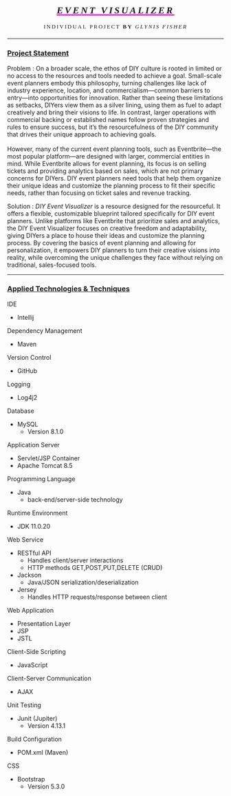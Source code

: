 <div>
<hgroup style="position: relative; margin-top: -0px; white-space: nowrap; text-wrap: nowrap; display: block; text-align: center">
    <h1 style="letter-spacing: .25rem; font-variant: all-petite-caps; font-size: xx-large; text-decoration: underline fuchsia; font-family: 'Century Gothic'; font-style: italic">Event Visualizer</h1> 
    <p style="margin-top: -10px; letter-spacing: .15rem; font-variant: all-petite-caps; font-size:18px; font-family: 'Century Gothic';">Individual Project <strong>by</strong> <em style="font-style: italic">Glynis Fisher</em></p>
</hgroup>
</div>

*** 

### <ins>Project Statement</ins>

Problem
: On a broader scale, the ethos of DIY culture is rooted in limited or no access to the
resources and tools needed to achieve a goal. Small-scale event planners embody this
philosophy, turning challenges like lack of industry experience, location, and
commercialism—common barriers to entry—into opportunities for innovation. Rather
than seeing these limitations as setbacks, DIYers view them as a silver lining, using
them as fuel to adapt creatively and bring their visions to life. In contrast, larger
operations with commercial backing or established names follow proven strategies and
rules to ensure success, but it’s the resourcefulness of the DIY community that drives
their unique approach to achieving goals.\
\
However, many of the current event planning tools, such as Eventbrite—the most
popular platform—are designed with larger, commercial entities in mind. While
Eventbrite allows for event planning, its focus is on selling tickets and providing
analytics based on sales, which are not primary concerns for DIYers. DIY event
planners need tools that help them organize their unique ideas and customize the
planning process to fit their specific needs, rather than focusing on ticket sales and
revenue tracking.

Solution
: *DIY Event Visualizer* is a resource designed for the resourceful. It offers a flexible,
customizable blueprint tailored specifically for DIY event planners. Unlike platforms
like Eventbrite that prioritize sales and analytics, the DIY Event Visualizer focuses on
creative freedom and adaptability, giving DIYers a place to house their ideas and
customize the planning process. By covering the basics of event planning and allowing
for personalization, it empowers DIY planners to turn their creative visions into
reality, while overcoming the unique challenges they face without relying on
traditional, sales-focused tools.

***

### <ins>Applied Technologies & Techniques</ins>

IDE
* Intellij

Dependency Management
* Maven

Version Control
* GitHub

Logging
* Log4j2

Database
* MySQL  
  * Version 8.1.0

Application Server
* Servlet/JSP Container
* Apache Tomcat 8.5

Programming Language
* Java
  * back-end/server-side technology

Runtime Environment
* JDK 11.0.20

Web Service
* RESTful API
  * Handles client/server interactions
  * HTTP methods GET,POST,PUT,DELETE (CRUD)
* Jackson
  * Java/JSON serialization/deserialization
* Jersey
  * Handles HTTP requests/response between client 

Web Application
* Presentation Layer
*  JSP
* JSTL

Client-Side Scripting
* JavaScript

Client-Server Communication
* AJAX

Unit Testing
* Junit (Jupiter)
  * Version 4.13.1

Build Configuration
* POM.xml (Maven)

CSS
* Bootstrap
  * Version 5.3.0